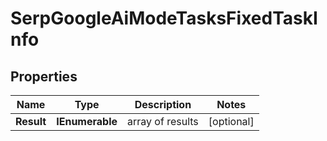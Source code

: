 # SerpGoogleAiModeTasksFixedTaskInfo


## Properties

| Name | Type | Description | Notes |
|------------ | ------------- | ------------- | -------------|
**Result** | **IEnumerable<SerpGoogleAiModeTasksFixedResultInfo>** | array of results |[optional]|